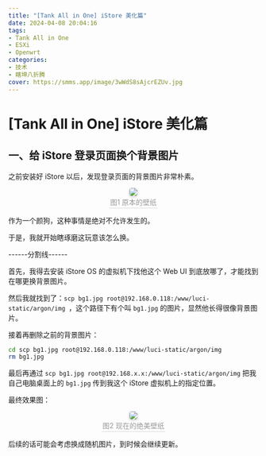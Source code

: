 ```yaml
---
title: "[Tank All in One] iStore 美化篇"
date: 2024-04-08 20:04:16
tags:
- Tank All in One
- ESXi
- Openwrt
categories: 
- 技术
- 瞎坤八折腾
cover: https://smms.app/image/3wWdS8sAjcrEZUv.jpg
---
```

# [Tank All in One] iStore 美化篇

## 一、给 iStore 登录页面换个背景图片

之前安装好 iStore 以后，发现登录页面的背景图片非常朴素。

<center>
    <img style="border-radius: 0.3125em;
    box-shadow: 0 2px 4px 0 rgba(34,36,38,.12),0 2px 10px 0 rgba(34,36,38,.08);" 
    src="https://smms.app/image/N96gSWrybVQH5q8.jpg">
    <br>
    <div style="color:orange; border-bottom: 1px solid #d9d9d9;
    display: inline-block;
    color: #999;
    padding: 2px;">图1 原本的壁纸</div>
</center>

作为一个颜狗，这种事情是绝对不允许发生的。

于是，我就开始瞎琢磨这玩意该怎么换。

------分割线------

首先，我得去安装 iStore OS 的虚拟机下找他这个 Web UI 到底放哪了，才能找到在哪更换背景图片。

然后我就找到了：`scp bg1.jpg root@192.168.0.118:/www/luci-static/argon/img
`，这个路径下有个叫 `bg1.jpg` 的图片，显然他长得很像背景图片。

接着再删除之前的背景图片：

```bash
cd scp bg1.jpg root@192.168.0.118:/www/luci-static/argon/img
rm bg1.jpg
```

最后再通过 `scp bg1.jpg root@192.168.x.x:/www/luci-static/argon/img` 把我自己电脑桌面上的 `bg1.jpg` 传到我这个 iStore 虚拟机上的指定位置。

最终效果图：

<center>
    <img style="border-radius: 0.3125em;
    box-shadow: 0 2px 4px 0 rgba(34,36,38,.12),0 2px 10px 0 rgba(34,36,38,.08);" 
    src="https://smms.app/image/1KCY6ucyD5rJPbq.jpg">
    <br>
    <div style="color:orange; border-bottom: 1px solid #d9d9d9;
    display: inline-block;
    color: #999;
    padding: 2px;">图2 现在的绝美壁纸</div>
</center>

后续的话可能会考虑换成随机图片，到时候会继续更新。
